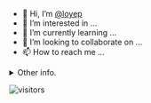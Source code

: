 - 👋 Hi, I’m [@loyep](https://github.com/loyep)
- 👀 I’m interested in ...
- 🌱 I’m currently learning ...
- 💞️ I’m looking to collaborate on ...
- 📫 How to reach me ...

<details>
  <summary>Other info.</summary>
  <br>

<!--START_SECTION:waka-->

```text
Vue.js       23 hrs 19 mins  █████████████████▓░░░░░░░   70.78 %
TypeScript   5 hrs 31 mins   ████▒░░░░░░░░░░░░░░░░░░░░   16.77 %
JSON         1 hr 43 mins    █▒░░░░░░░░░░░░░░░░░░░░░░░   05.25 %
JavaScript   1 hr 31 mins    █░░░░░░░░░░░░░░░░░░░░░░░░   04.62 %
Other        14 mins         ▒░░░░░░░░░░░░░░░░░░░░░░░░   00.75 %
```

<!--END_SECTION:waka-->

</details>

![visitors](https://visitor-badge.glitch.me/badge?page_id=loyep.loyep)
